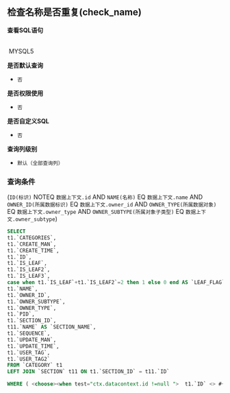 ## 检查名称是否重复(check_name) <!-- {docsify-ignore-all} -->



<p class="panel-title"><b>查看SQL语句</b></p>
<br>

<el-row>
&nbsp;<el-tag @click="MYSQL5 = true">MYSQL5</el-tag>
</el-row>

<br>
<p class="panel-title"><b>是否默认查询</b></p>

* `否`

<p class="panel-title"><b>是否权限使用</b></p>

* `否`

<p class="panel-title"><b>是否自定义SQL</b></p>

* `否`

<p class="panel-title"><b>查询列级别</b></p>

* `默认（全部查询列）`



### 查询条件

(`ID(标识)` NOTEQ `数据上下文.id` AND `NAME(名称)` EQ `数据上下文.name` AND `OWNER_ID(所属数据标识)` EQ `数据上下文.owner_id` AND `OWNER_TYPE(所属数据对象)` EQ `数据上下文.owner_type` AND `OWNER_SUBTYPE(所属对象子类型)` EQ `数据上下文.owner_subtype`)





<el-dialog v-model="MYSQL5" title="MYSQL5">

```sql
SELECT
t1.`CATEGORIES`,
t1.`CREATE_MAN`,
t1.`CREATE_TIME`,
t1.`ID`,
t1.`IS_LEAF`,
t1.`IS_LEAF2`,
t1.`IS_LEAF3`,
case when t1.`IS_LEAF`+t1.`IS_LEAF2`=2 then 1 else 0 end AS `LEAF_FLAG`,
t1.`NAME`,
t1.`OWNER_ID`,
t1.`OWNER_SUBTYPE`,
t1.`OWNER_TYPE`,
t1.`PID`,
t1.`SECTION_ID`,
t11.`NAME` AS `SECTION_NAME`,
t1.`SEQUENCE`,
t1.`UPDATE_MAN`,
t1.`UPDATE_TIME`,
t1.`USER_TAG`,
t1.`USER_TAG2`
FROM `CATEGORY` t1 
LEFT JOIN `SECTION` t11 ON t1.`SECTION_ID` = t11.`ID` 

WHERE ( <choose><when test="ctx.datacontext.id !=null ">  t1.`ID` <> #{ctx.datacontext.id}  </when><otherwise>1=1</otherwise></choose>  AND  <choose><when test="ctx.datacontext.name !=null ">  t1.`NAME` = #{ctx.datacontext.name}  </when><otherwise>1=1</otherwise></choose>  AND  <choose><when test="ctx.datacontext.owner_id !=null ">  t1.`OWNER_ID` = #{ctx.datacontext.owner_id}  </when><otherwise>1=1</otherwise></choose>  AND  t1.`OWNER_TYPE` = #{ctx.datacontext.owner_type}  AND  <choose><when test="ctx.datacontext.owner_subtype !=null ">  t1.`OWNER_SUBTYPE` = #{ctx.datacontext.owner_subtype}  </when><otherwise>1=1</otherwise></choose> )
```

</el-dialog>

<script>
 const { createApp } = Vue
  createApp({
    data() {
      return {
                MYSQL5 : false
        
      }
    },
    methods: {
    }
  }).use(ElementPlus).mount('#app')
</script>